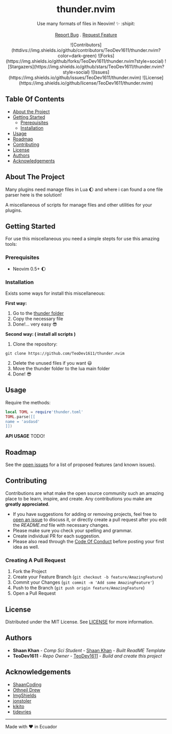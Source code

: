 <br/>
<p align="center">
  <h1 align="center">thunder.nvim</h1>

  <p align="center">
    Use many formats of files in Neovim! ✨ :shipit:
    <br/>
    <br/>
    <a href="https://github.com/TeoDev1611/thunder.nvim/issues">Report Bug</a>
    .
    <a href="https://github.com/TeoDev1611/thunder.nvim/issues">Request Feature</a>
  </p> 
</p>

<div align = "center">
  ![Contributors](httdivs://img.shields.io/github/contributors/TeoDev1611/thunder.nvim?color=dark-green) 
  ![Forks](https://img.shields.io/github/forks/TeoDev1611/thunder.nvim?style=social) 
  ![Stargazers](https://img.shields.io/github/stars/TeoDev1611/thunder.nvim?style=social) 
  ![Issues](https://img.shields.io/github/issues/TeoDev1611/thunder.nvim) 
  ![License](https://img.shields.io/github/license/TeoDev1611/thunder.nvim)
</div>


## Table Of Contents

* [About the Project](#about-the-project)
* [Getting Started](#getting-started)
  * [Prerequisites](#prerequisites)
  * [Installation](#installation)
* [Usage](#usage)
* [Roadmap](#roadmap)
* [Contributing](#contributing)
* [License](#license)
* [Authors](#authors)
* [Acknowledgements](#acknowledgements)

## About The Project

Many plugins need manage files in Lua :moon: and where i can found a one file parser here is the solution!

A miscellaneous of scripts for manage files and other utilities for your plugins.

## Getting Started

For use this miscellaneous you need a simple stepts for use this amazing tools:

### Prerequisites

* Neovim 0.5+ :moon:

### Installation

Exists some ways for install this miscellaneous:

**First way:**
1. Go to the [thunder folder](https://github.com/TeoDev1611/thunder.nvim/tree/main/lua/thunder)
2. Copy the necessary file 
3. Done!... very easy :sunglasses:

**Second way: ( install all scripts )**
1. Clone the repository:
```
git clone https://github.com/TeoDev1611/thunder.nvim
```
2. Delete the unused files if you want :smiley:
3. Move the thunder folder to the lua main folder
4. Done! :sunglasses:

## Usage

Require the methods:
```lua
local TOML = require'thunder.toml'
TOML.parse([[
name = 'asdasd'
]])
```
**API USAGE** 
TODO!

## Roadmap

See the [open issues](https://github.com/TeoDev1611/thunder.nvim/issues) for a list of proposed features (and known issues).

## Contributing

Contributions are what make the open source community such an amazing place to be learn, inspire, and create. Any contributions you make are **greatly appreciated**.
* If you have suggestions for adding or removing projects, feel free to [open an issue](https://github.com/TeoDev1611/thunder.nvim/issues/new) to discuss it, or directly create a pull request after you edit the *README.md* file with necessary changes.
* Please make sure you check your spelling and grammar.
* Create individual PR for each suggestion.
* Please also read through the [Code Of Conduct](https://github.com/TeoDev1611/thunder.nvim/blob/main/CODE_OF_CONDUCT.md) before posting your first idea as well.

### Creating A Pull Request

1. Fork the Project
2. Create your Feature Branch (`git checkout -b feature/AmazingFeature`)
3. Commit your Changes (`git commit -m 'Add some AmazingFeature'`)
4. Push to the Branch (`git push origin feature/AmazingFeature`)
5. Open a Pull Request

## License

Distributed under the MIT License. See [LICENSE](https://github.com/TeoDev1611/thunder.nvim/blob/main/LICENSE.md) for more information.

## Authors

* **Shaan Khan** - *Comp Sci Student* - [Shaan Khan](https://github.com/ShaanCoding/) - *Built ReadME Template*
* **TeoDev1611** - *Repo Owner* - [TeoDev1611](https://github.com/TeoDev1611) - *Build and create this project*

## Acknowledgements

* [ShaanCoding](https://github.com/ShaanCoding/)
* [Othneil Drew](https://github.com/othneildrew/Best-README-Template)
* [ImgShields](https://shields.io/)
* [jonstoler](https://github.com/jonstoler/lua-toml)
* [kikito](https://github.com/kikit/inspect.lua)
* [tjdevries](https://github.com/tjdevries/vlog.nvim)

---
Made with :heart: in Ecuador
